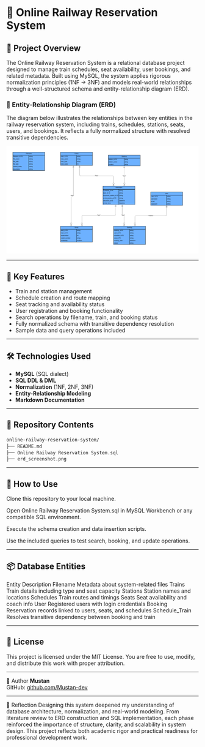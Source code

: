 # 🚆 Online Railway Reservation System

## 📌 Project Overview
The Online Railway Reservation System is a relational database project designed to manage train schedules, seat availability, user bookings, and related metadata. Built using MySQL, the system applies rigorous normalization principles (1NF → 3NF) and models real-world relationships through a well-structured schema and entity-relationship diagram (ERD).

### 🧩 Entity-Relationship Diagram (ERD)
The diagram below illustrates the relationships between key entities in the railway reservation system, including trains, schedules, stations, seats, users, and bookings. It reflects a fully normalized structure with resolved transitive dependencies.

![Entity-Relationship Diagram](./erd_diagram.png)

---

## 🧠 Key Features
- Train and station management  
- Schedule creation and route mapping  
- Seat tracking and availability status  
- User registration and booking functionality  
- Search operations by filename, train, and booking status  
- Fully normalized schema with transitive dependency resolution  
- Sample data and query operations included

---

## 🛠️ Technologies Used
- **MySQL** (SQL dialect)  
- **SQL DDL & DML**  
- **Normalization** (1NF, 2NF, 3NF)  
- **Entity-Relationship Modeling**  
- **Markdown Documentation**

---

## 📂 Repository Contents
```bash
online-railway-reservation-system/
├── README.md
├── Online Railway Reservation System.sql
├── erd_screenshot.png
```
---

## 🧪 How to Use
Clone this repository to your local machine.

Open Online Railway Reservation System.sql in MySQL Workbench or any compatible SQL environment.

Execute the schema creation and data insertion scripts.

Use the included queries to test search, booking, and update operations.

---

## 📦 Database Entities
Entity	Description
Filename	Metadata about system-related files
Trains	Train details including type and seat capacity
Stations	Station names and locations
Schedules	Train routes and timings
Seats	Seat availability and coach info
User	Registered users with login credentials
Booking	Reservation records linked to users, seats, and schedules
Schedule_Train	Resolves transitive dependency between booking and train 

---

## 📜 License
This project is licensed under the MIT License. You are free to use, modify, and distribute this work with proper attribution.

---

👤 Author
**Mustan**   
GitHub: [github.com/Mustan-dev](https://github.com/Mustan-dev)  


---

💬 Reflection
Designing this system deepened my understanding of database architecture, normalization, and real-world modeling. From literature review to ERD construction and SQL implementation, each phase reinforced the importance of structure, clarity, and scalability in system design. This project reflects both academic rigor and practical readiness for professional development work.